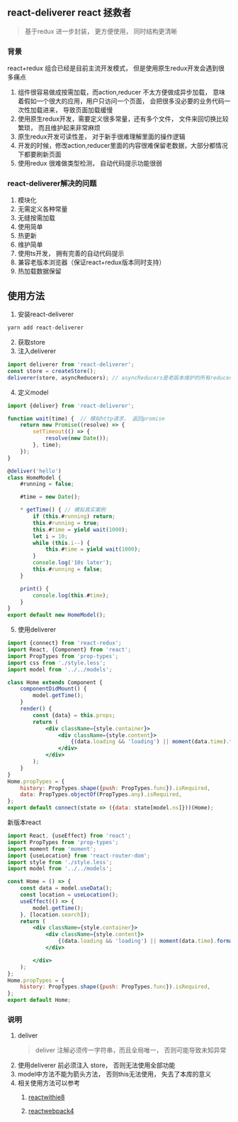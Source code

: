 ## react-deliverer react 拯救者
> 基于redux 进一步封装， 更方便使用， 同时结构更清晰
>
### 背景
react+redux 组合已经是目前主流开发模式， 但是使用原生redux开发会遇到很多痛点
1. 组件很容易做成按需加载，而action,reducer 不太方便做成异步加载， 意味着假如一个很大的应用，用户只访问一个页面， 会把很多没必要的业务代码一次性加载进来， 导致页面加载缓慢
2. 使用原生redux开发，需要定义很多常量，还有多个文件， 文件来回切换比较繁琐， 而且维护起来非常麻烦
3. 原生redux开发可读性差， 对于新手很难理解里面的操作逻辑
4. 开发的时候，修改action,reducer里面的内容很难保留老数据，大部分都情况下都要刷新页面
5. 使用redux 很难做类型检测， 自动代码提示功能很弱

### react-deliverer解决的问题
1. 模块化
2. 无需定义各种常量
3. 无缝按需加载
4. 使用简单
5. 热更新
6. 维护简单
7. 使用ts开发， 拥有完善的自动代码提示
8. 兼容老版本浏览器（保证react+redux版本同时支持）
9. 热加载数据保留

## 使用方法
1. 安装react-deliverer
~~~bash
yarn add react-deliverer
~~~
2. 获取store
3. 注入deliverer
~~~javascript
import deliverer from 'react-deliverer';
const store = createStore();
deliverer(store, asyncReducers); // asyncReducers是老版本维护的所有reducer， 新开项目可以不用传
~~~
4. 定义model
~~~javascript
import {deliver} from 'react-deliverer';

function wait(time) {  // 模拟http请求， 返回promise
    return new Promise((resolve) => {
        setTimeout(() => {
            resolve(new Date());
        }, time);
    });
}

@deliver('hello')
class HomeModel {
    #running = false;

    #time = new Date();

    * getTime() { // 模拟真实案例
        if (this.#running) return;
        this.#running = true;
        this.#time = yield wait(1000);
        let i = 10;
        while (this.i--) {
            this.#time = yield wait(1000);
        }
        console.log('10s later');
        this.#running = false;
    }

    print() {
        console.log(this.#time);
    }
}
export default new HomeModel();

~~~
5. 使用deliverer
~~~jsx harmony
import {connect} from 'react-redux';
import React, {Component} from 'react';
import PropTypes from 'prop-types';
import css from './style.less';
import model from '../../models';

class Home extends Component {
    componentDidMount() {
        model.getTime();
    }
    render() {
        const {data} = this.props;
        return (
            <div className={style.container}>
                <div className={style.content}>
                    {(data.loading && 'loading') || moment(data.time).format('新年好 HH:mm:ss')}
                </div>
            </div>
        );
    }
}
Home.propTypes = {
    history: PropTypes.shape({push: PropTypes.func}).isRequired,
    data: PropTypes.objectOf(PropTypes.any).isRequired,
};
export default connect(state => ({data: state[model.ns]}))(Home);

~~~

新版本react
~~~jsx harmony
import React, {useEffect} from 'react';
import PropTypes from 'prop-types';
import moment from 'moment';
import {useLocation} from 'react-router-dom';
import style from './style.less';
import model from '../../models';

const Home = () => {
    const data = model.useData();
    const location = useLocation();
    useEffect(() => {
        model.getTime();
    }, [location.search]);
    return (
        <div className={style.container}>
            <div className={style.content}>
                {(data.loading && 'loading') || moment(data.time).format('新年好 HH:mm:ss')}
            </div>

        </div>
    );
};
Home.propTypes = {
    history: PropTypes.shape({push: PropTypes.func}).isRequired,
};
export default Home;

~~~

### 说明
1. deliver
    > deliver 注解必须传一字符串，而且全局唯一， 否则可能导致未知异常
2. 使用deliverer 前必须注入 store， 否则无法使用全部功能
3. model中方法不能为箭头方法， 否则this无法使用， 失去了本库的意义
4. 相关使用方法可以参考
    1. [reactwithie8](https://github.com/sampsonli/reactwithie8)

    2. [reactwebpack4](https://github.com/sampsonli/reactwebpack4/tree/feature_deliverer)

